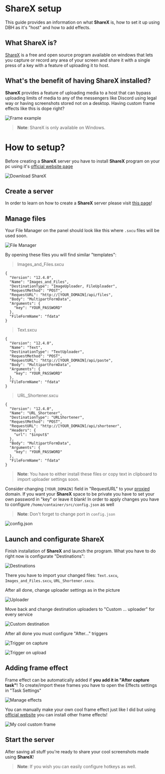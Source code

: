 # ShareX setup

This guide provides an information on what **ShareX** is, how to set it up using DBH as it's "host" and how to add effects.

## What ShareX is?

[ShareX](https://getsharex.com/) is a free and open source program available on windows that lets you capture or record any area of your screen and share it with a single press of a key with a feature of uploading it to host.

## What's the benefit of having ShareX installed?

**ShareX** provides a feature of uploading media to a host that can bypass uploading limits of media to any of the messengers like Discord using legal way or having screenshots stored not on a desktop. Having custom frame effects like this is dope right?

![Frame example](/content/sharex/frame-effect.png)

> **Note**: ShareX is only available on Windows.

# How to setup?

Before creating a **ShareX** server you have to install **ShareX** program on your pc using it's [official website page](https://getsharex.com/)

![Download ShareX](/content/sharex/getsharex.com.png)

## Create a server

In order to learn on how to create a **ShareX** server please visit [this page](/server/sharex)!

## Manage files

Your File Manager on the panel should look like this where `.sxcu` files will be used soon.

![File Manager](/content/sharex/sharex-file-manager.png)

By opening these files you will find similar "templates":

> Images_and_Files.sxcu
```
{
  "Version": "12.4.0",
  "Name": "Images_and_Files",
  "DestinationType": "ImageUploader, FileUploader",
  "RequestMethod": "POST",
  "RequestURL": "http://[YOUR_DOMAIN]/api/files",
  "Body": "MultipartFormData",
  "Arguments": {
    "key": "YOUR_PASSWORD"
  },
  "FileFormName": "fdata"
}
```
> Text.sxcu
```
{
  "Version": "12.4.0",
  "Name": "Text",
  "DestinationType": "TextUploader",
  "RequestMethod": "POST",
  "RequestURL": "http://[YOUR_DOMAIN]/api/paste",
  "Body": "MultipartFormData",
  "Arguments": {
    "key": "YOUR_PASSWORD"
  },
  "FileFormName": "fdata"
}
```
> URL_Shortener.sxcu
```
{
  "Version": "12.4.0",
  "Name": "URL_Shortener",
  "DestinationType": "URLShortener",
  "RequestMethod": "POST",
  "RequestURL": "http://[YOUR_DOMAIN]/api/shortener",
  "Headers": {
    "url": "$input$"
  },
  "Body": "MultipartFormData",
  "Arguments": {
    "key": "YOUR_PASSWORD"
  },
  "FileFormName": "fdata"
}
```

> **Note**: You have to either install these files or copy text in clipboard to import uploader settings soon.

Consider changing `[YOUR_DOMAIN]` field in "RequestURL" to your [proxied](/beginner/proxying) domain. If you want your **ShareX** space to be private you have to set your own password in "key" or leave it blank! In order to apply changes you have to configure `/home/container/src/config.json` as well

> **Note**: Don't forget to change port in `config.json`

![config.json](/content/sharex/sharex-config.png)

## Launch and configurate ShareX

Finish installation of **ShareX** and launch the program. What you have to do right now is configurate "Destinations":

![Destinations](/content/sharex/sharex-destinations.png)

There you have to import your changed files: `Text.sxcu`, `Images_and_Files.sxcu`, `URL_Shortener.sxcu`.

After all done, change uploader settings as in the picture

![Uploader](/content/sharex/uploader.png)

Move back and change destination uploaders to "Custom ... uploader" for every service

![Custom destination](/content/sharex/custom-uploader.png)

After all done you must configure "After..." triggers

![Trigger on capture](/content/sharex/trigger-1.png)

![Trigger on upload](/content/sharex/trigger-2.png)

## Adding frame effect

Frame effect can be automatically added if **you add it in "After capture task"**! To create/import these frames you have to open the Effects settings in "Task Settings"

![Manage effects](/content/sharex/manage-effects.png)

You can manually make your own cool frame effect just like I did but using [official website](https://getsharex.com/image-effects/) you can install other frame effects!

![My cool custom frame](/content/sharex/custom-frame.png)

## Start the server

After saving all stuff you're ready to share your cool screenshots made using **ShareX**!

> **Note**: If you wish you can easily configure hotkeys as well.
